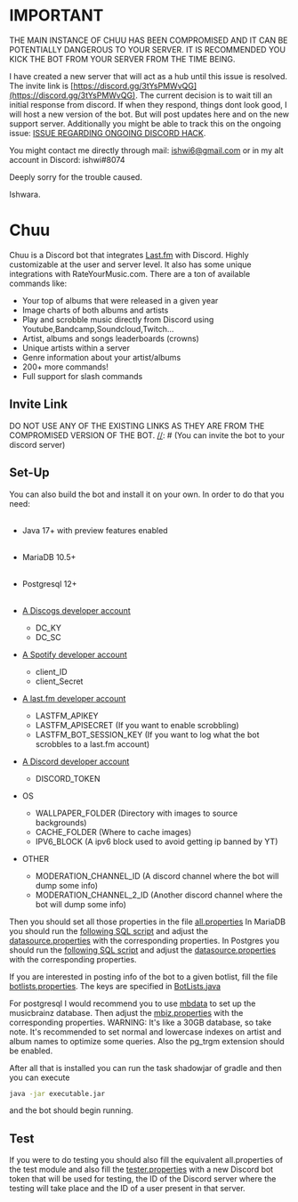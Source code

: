 # IMPORTANT

THE MAIN INSTANCE OF CHUU HAS BEEN COMPROMISED AND IT CAN BE POTENTIALLY DANGEROUS TO YOUR SERVER. IT IS RECOMMENDED YOU
KICK THE BOT FROM YOUR SERVER FROM THE TIME BEING.

I have created a new server that will act as a hub until this issue is resolved. The invite link
is [https://discord.gg/3tYsPMWvQG](https://discord.gg/3tYsPMWvQG). The current decision is to wait till an initial
response from discord. If when they respond, things dont look good, I will host a new version of the bot. But will post
updates here and on the new support server. Additionally you might be able to track this on the ongoing
issue: [ISSUE REGARDING ONGOING DISCORD HACK](https://github.com/ishwi/Chuu/issues/64).

You might contact me directly through mail: ishwi6@gmail.com or in my alt account in Discord: ishwi#8074

Deeply sorry for the trouble caused.

Ishwara.

# Chuu

Chuu is a Discord bot that integrates [Last.fm]([https://www.last.fm/](https://www.last.fm/)) with Discord. Highly
customizable at the user and server level. It also has some unique integrations with RateYourMusic.com. There are a ton
of available commands like:

- Your top of albums that were released in a given year<br>
- Image charts of both albums and artists<br>
- Play and scrobble music directly from Discord using Youtube,Bandcamp,Soundcloud,Twitch...
- Artist, albums and songs leaderboards (crowns)<br>
- Unique artists within a server<br>
- Genre information about your artist/albums<br>
- 200+ more commands!
- Full support for slash commands

## Invite Link

DO NOT USE ANY OF THE EXISTING LINKS AS THEY ARE FROM THE COMPROMISED VERSION OF THE BOT.
[//]: # (You can invite the bot to your discord server)

[//]: # (using [this link:]&#40;https://discordapp.com/oauth2/authorize?scope=bot&client_id=537353774205894676&permissions=387136&#41;)

[//]: # ()

[//]: # (There is also a support server if you want to ask any questions directly. [Join here:]&#40;https://discord.gg/HQGqYD7&#41;)

## Set-Up

You can also build the bot and install it on your own. In order to do that you need:<br><br>

- Java 17+ with preview features enabled<br><br>
- MariaDB 10.5+<br><br>
- Postgresql 12+<br><br>
- [A Discogs developer account](https://www.discogs.com/developers)

    - DC_KY
    - DC_SC

- [A Spotify developer account](https://developer.spotify.com/)
    - client_ID
    - client_Secret

- [A last.fm developer account](https://secure.last.fm/login?next=/api/account/create)
    - LASTFM_APIKEY
    - LASTFM_APISECRET (If you want to enable scrobbling)
    - LASTFM_BOT_SESSION_KEY (If you want to log what the bot scrobbles to a last.fm account)

- [A Discord developer account](https://discordapp.com/login?redirect_to=%2Fdevelopers%2Fapplications%2F)
    - DISCORD_TOKEN

- OS
    - WALLPAPER_FOLDER (Directory with images to source backgrounds)
    - CACHE_FOLDER (Where to cache images)
    - IPV6_BLOCK  (A ipv6 block used to avoid getting ip banned by YT)

- OTHER
    - MODERATION_CHANNEL_ID (A discord channel where the bot will dump some info)
    - MODERATION_CHANNEL_2_ID (Another discord channel where the bot will dump some info)

Then you should set all those properties in the
file [all.properties](https://github.com/ishwi/chuu/blob/master/src/main/resources/all.properties)
In MariaDB you should run
the [following SQL script](https://github.com/ishwi/chuu/blob/master/model/src/main/resources/MariaBaseline.sql) and
adjust
the [datasource.properties](https://github.com/ishwi/chuu/blob/master/model/src/main/resources/datasource.properties)
with the corresponding properties. In Postgres you should run
the [following SQL script](https://github.com/ishwi/chuu/blob/master/model/src/main/resources/PostgresBaseline.sql) and
adjust
the [datasource.properties](https://github.com/ishwi/chuu/blob/master/model/src/main/resources/datasource.properties)
with the corresponding properties.

If you are interested in posting info of the bot to a given botlist, fill the
file [botlists.properties](https://github.com/ishwi/chuu/blob/master/src/main/resources/botlists.properties). The keys
are specified
in [BotLists.java](https://github.com/ishwi/chuu/blob/master/src/main/java/core/util/botlists/BotLists.java)

For postgresql I would recommend you to use [mbdata](https://pypi.org/project/mbdata/) to set up the musicbrainz
database. Then adjust
the [mbiz.properties](https://github.com/ishwi/chuu/blob/master/src/main/resources/mbiz.properties) with the
corresponding properties. WARNING: It's like a 30GB database, so take note. It's recommended to set normal and lowercase
indexes on artist and album names to optimize some queries. Also the pg_trgm extension should be enabled.

After all that is installed you can run the task shadowjar of gradle and then you can execute

```bash 
java -jar executable.jar
```

and the bot should begin running.

## Test

If you were to do testing you should also fill the equivalent all.properties of the test module and also fill
the [tester.properties](https://github.com/ishwi/chuu/blob/master/src/test/resources/tester.properties) with a new
Discord bot token that will be used for testing, the ID of the Discord server where the testing will take place and the
ID of a user present in that server.
